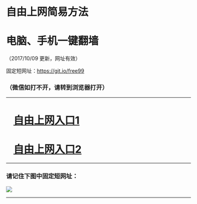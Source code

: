 ﻿# 自由上网简易方法

# 电脑、手机一键翻墙

（2017/10/09 更新，网址有效）

固定短网址：https://git.io/free99

### （微信如打不开，请转到浏览器打开）


***





# &nbsp;&nbsp; <a href="http://ft203809219.fwq-tz-1001.info/fwqtz01.html?t=100900130711 " target="_blank">自由上网入口1</a>
# &nbsp;&nbsp; <a href="http://ft1095227853.fwq-tz-1002.info/fwqtz02.html?t=10090012664 " target="_blank">自由上网入口2</a>
***

### 请记住下图中固定短网址：

<img src="https://s3-us-west-2.amazonaws.com/fwq-1001/yjfq-20170905okok.png" /> 


***

